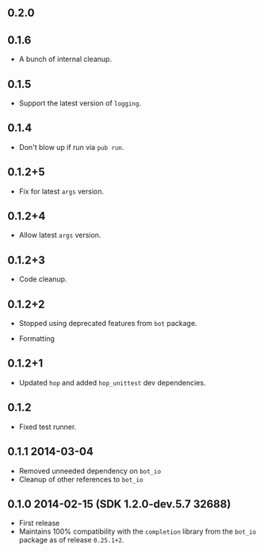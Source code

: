 ## 0.2.0



## 0.1.6

* A bunch of internal cleanup.

## 0.1.5

* Support the latest version of `logging`.

## 0.1.4

* Don't blow up if run via `pub run`.

## 0.1.2+5

* Fix for latest `args` version.

## 0.1.2+4

* Allow latest `args` version.

## 0.1.2+3

* Code cleanup.

## 0.1.2+2

* Stopped using deprecated features from `bot` package.

* Formatting

## 0.1.2+1

 * Updated `hop` and added `hop_unittest` dev dependencies.

## 0.1.2

* Fixed test runner.

## 0.1.1 2014-03-04
 * Removed unneeded dependency on `bot_io`
 * Cleanup of other references to `bot_io`

## 0.1.0 2014-02-15 (SDK 1.2.0-dev.5.7 32688)
 * First release
 * Maintains 100% compatibility with the `completion` library from the `bot_io`
   package as of release `0.25.1+2`.

